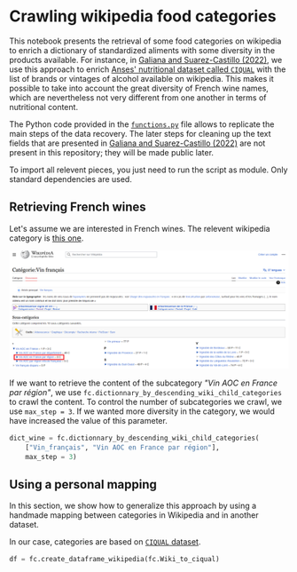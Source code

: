 # Crawling wikipedia food categories

This notebook presents the retrieval of some food categories on wikipedia to enrich a dictionary of standardized aliments with some diversity in the products available.
For instance, in [Galiana and Suarez-Castillo (2022)](https://www.linogaliana.fr/talk/goodit22/), we use this approach to enrich [Anses' nutritional dataset called `CIQUAL`](https://ciqual.anses.fr/) with the list of brands or vintages of alcohol available on wikipedia. This makes it possible to take into account the great diversity of French wine names, which are nevertheless not very different from one another in terms of nutritional content. 

The Python code provided in the [`functions.py`](/functions.py) file allows to replicate the main steps of the data recovery.
The later steps for cleaning up the text fields that are presented in [Galiana and Suarez-Castillo (2022)](https://www.linogaliana.fr/talk/goodit22/) are not present in this repository; they will be made public later.

To import all relevent pieces, you just need to run the script as module. Only standard dependencies are used.


## Retrieving French wines

Let's assume we are interested in French wines. The relevent wikipedia category is [this one](https://fr.wikipedia.org/wiki/Cat%C3%A9gorie:Vin_fran%C3%A7ais). 

![](vinaoc.png)

If we want to retrieve the content of the subcategory _"Vin AOC en France par région"_, we use `fc.dictionnary_by_descending_wiki_child_categories` to crawl the content. To control the number of subcategories we crawl, we use `max_step = 3`. 
If we wanted more diversity in the category, we would have increased the value of this parameter.

```python
dict_wine = fc.dictionnary_by_descending_wiki_child_categories(
    ["Vin_français", "Vin AOC en France par région"],
    max_step = 3)
```

## Using a personal mapping

In this section, we show how to generalize this approach by using a handmade mapping between categories in Wikipedia and in another dataset.

In our case, categories are based on [`CIQUAL` dataset](https://ciqual.anses.fr/).

```python
df = fc.create_dataframe_wikipedia(fc.Wiki_to_ciqual)
```

